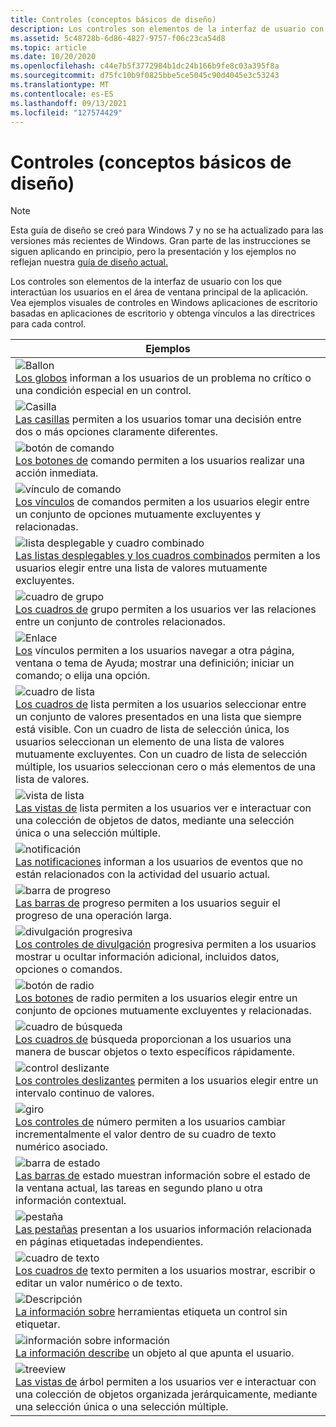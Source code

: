 ```yaml
---
title: Controles (conceptos básicos de diseño)
description: Los controles son elementos de la interfaz de usuario con los que interactúan los usuarios en el área de ventana principal de la aplicación. Vea ejemplos visuales de controles en Windows aplicaciones de escritorio basadas en aplicaciones de escritorio y obtenga vínculos a las directrices para cada control.
ms.assetid: 5c48728b-6d86-4827-9757-f06c23ca54d8
ms.topic: article
ms.date: 10/20/2020
ms.openlocfilehash: c44e7b5f3772984b1dc24b166b9fe8c03a395f8a
ms.sourcegitcommit: d75fc10b9f0825bbe5ce5045c90d4045e3c53243
ms.translationtype: MT
ms.contentlocale: es-ES
ms.lasthandoff: 09/13/2021
ms.locfileid: "127574429"
---
```

# <a name="controls-design-basics"></a>Controles (conceptos básicos de diseño)

> [!NOTE]
> Esta guía de diseño se creó para Windows 7 y no se ha actualizado para las versiones más recientes de Windows. Gran parte de las instrucciones se siguen aplicando en principio, pero la presentación y los ejemplos no reflejan nuestra [guía de diseño actual.](/windows/uwp/design/)

Los controles son elementos de la interfaz de usuario con los que interactúan los usuarios en el área de ventana principal de la aplicación. Vea ejemplos visuales de controles en Windows aplicaciones de escritorio basadas en aplicaciones de escritorio y obtenga vínculos a las directrices para cada control.



|          Ejemplos                                                                                                                                                                                                                                                                                                                                                                           |
|-------------------------------------------------------------------------------------------------------------------------------------------------------------------------------------------------------------------------------------------------------------------------------------------------------------------------------------------------------------------------------------|
| ![Ballon](images/controls-image1.png)<br/> [Los globos](ctrl-balloons.md) informan a los usuarios de un problema no crítico o una condición especial en un control.<br/>                                                                                                                                                                                                                 |
| ![Casilla](images/controls-image2.png)<br/> [Las casillas](ctrl-check-boxes.md) permiten a los usuarios tomar una decisión entre dos o más opciones claramente diferentes.<br/>                                                                                                                                                                                                     |
| ![botón de comando](images/controls-image3.png)<br/> [Los botones de](ctrl-command-buttons.md) comando permiten a los usuarios realizar una acción inmediata.<br/>                                                                                                                                                                                                                         |
| ![vínculo de comando](images/controls-image4.png)<br/> [Los vínculos](ctrl-command-links.md) de comandos permiten a los usuarios elegir entre un conjunto de opciones mutuamente excluyentes y relacionadas.<br/>                                                                                                                                                                                          |
| ![lista desplegable y cuadro combinado](images/controls-image5.png)<br/> [Las listas desplegables y los cuadros combinados](/windows/desktop/uxguide/ctrl-drop) permiten a los usuarios elegir entre una lista de valores mutuamente excluyentes.<br/>                                                                                                                                                                           |
| ![cuadro de grupo](images/controls-image6.png)<br/> [Los cuadros de](ctrl-group-boxes.md) grupo permiten a los usuarios ver las relaciones entre un conjunto de controles relacionados.<br/>                                                                                                                                                                                                                |
| ![Enlace](images/controls-image7.png)<br/> [Los](ctrl-links.md) vínculos permiten a los usuarios navegar a otra página, ventana o tema de Ayuda; mostrar una definición; iniciar un comando; o elija una opción.<br/>                                                                                                                                                                    |
| ![cuadro de lista](images/controls-image8.png)<br/> [Los cuadros de](ctrl-list-boxes.md) lista permiten a los usuarios seleccionar entre un conjunto de valores presentados en una lista que siempre está visible. Con un cuadro de lista de selección única, los usuarios seleccionan un elemento de una lista de valores mutuamente excluyentes. Con un cuadro de lista de selección múltiple, los usuarios seleccionan cero o más elementos de una lista de valores.<br/> |
| ![vista de lista](images/controls-image9.png)<br/> [Las vistas de](ctrl-list-views.md) lista permiten a los usuarios ver e interactuar con una colección de objetos de datos, mediante una selección única o una selección múltiple.<br/>                                                                                                                                                           |
| ![notificación](images/controls-image10.png)<br/> [Las notificaciones](mess-notif.md) informan a los usuarios de eventos que no están relacionados con la actividad del usuario actual.<br/>                                                                                                                                                                                                          |
| ![barra de progreso](images/controls-image11.png)<br/> [Las barras de](progress-bars.md) progreso permiten a los usuarios seguir el progreso de una operación larga.<br/>                                                                                                                                                                                                                    |
| ![divulgación progresiva](images/controls-image12.png)<br/> [Los controles de divulgación](ctrl-progressive-disclosure-controls.md) progresiva permiten a los usuarios mostrar u ocultar información adicional, incluidos datos, opciones o comandos.<br/>                                                                                                                                   |
| ![botón de radio](images/controls-image13.png)<br/> [Los botones](ctrl-radio-buttons.md) de radio permiten a los usuarios elegir entre un conjunto de opciones mutuamente excluyentes y relacionadas.<br/>                                                                                                                                                                                         |
| ![cuadro de búsqueda](images/controls-image14.png)<br/> [Los cuadros de](ctrl-search-boxes.md) búsqueda proporcionan a los usuarios una manera de buscar objetos o texto específicos rápidamente.<br/>                                                                                                                                                                                                              |
| ![control deslizante](images/controls-image15.png)<br/> [Los controles deslizantes](ctrl-sliders.md) permiten a los usuarios elegir entre un intervalo continuo de valores.<br/>                                                                                                                                                                                                                                   |
| ![giro](images/controls-image16.png)<br/> [Los controles de](ctrl-spin-controls.md) número permiten a los usuarios cambiar incrementalmente el valor dentro de su cuadro de texto numérico asociado.<br/>                                                                                                                                                                                            |
| ![barra de estado](images/controls-image17.png)<br/> [Las barras de](ctrl-status-bars.md) estado muestran información sobre el estado de la ventana actual, las tareas en segundo plano u otra información contextual.<br/>                                                                                                                                                                  |
| ![pestaña](images/controls-image18.png)<br/> [Las pestañas](ctrl-tabs.md) presentan a los usuarios información relacionada en páginas etiquetadas independientes.<br/>                                                                                                                                                                                                                                   |
| ![cuadro de texto](images/controls-image19.png)<br/> [Los cuadros de](ctrl-text-boxes.md) texto permiten a los usuarios mostrar, escribir o editar un valor numérico o de texto.<br/>                                                                                                                                                                                                                    |
| ![Descripción](images/controls-image20.png)<br/> [La información sobre](ctrl-tooltips-and-infotips.md) herramientas etiqueta un control sin etiquetar.<br/>                                                                                                                                                                                                                                                |
| ![información sobre información](images/controls-image21.png)<br/> [La información describe](ctrl-tooltips-and-infotips.md) un objeto al que apunta el usuario.<br/>                                                                                                                                                                                                                          |
| ![treeview](images/controls-image22.png)<br/> [Las vistas de](ctrl-tree-views.md) árbol permiten a los usuarios ver e interactuar con una colección de objetos organizada jerárquicamente, mediante una selección única o una selección múltiple.<br/>                                                                                                                                        |



 

